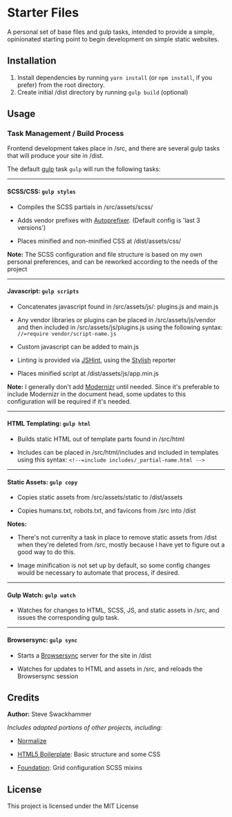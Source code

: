 # Starter Files

A personal set of base files and gulp tasks, intended to provide a simple, opinionated starting point to begin development on simple static websites. 


## Installation

1. Install dependencies by running `yarn install` (or `npm install`, if you prefer) from the root directory.
2. Create initial /dist directory by running `gulp build` (optional)


## Usage

### Task Management / Build Process

Frontend development takes place in /src, and there are several gulp tasks that will produce your site in /dist.

The default [gulp](http://gulpjs.com/) task `gulp` will run the following tasks:

----

#### SCSS/CSS: `gulp styles`

- Compiles the SCSS partials in /src/assets/scss/ 
         
- Adds vendor prefixes with [Autoprefixer](https://github.com/postcss/autoprefixer). (Default config is 'last 3 versions')    

- Places minified and non-minified CSS at /dist/assets/css/

**Note:** The SCSS configuration and file structure is based on my own personal preferences, and can be reworked according to the needs of the project

----

#### Javascript: `gulp scripts`

- Concatenates javascript found in /src/assets/js/: plugins.js and main.js 

- Any vendor libraries or plugins can be placed in /src/assets/js/vendor and then included in /src/assets/js/plugins.js using the following syntax:
`//=require vendor/script-name.js`

- Custom javascript can be added to main.js

- Linting is provided via [JSHint](http://jshint.com/), using the [Stylish](https://github.com/sindresorhus/jshint-stylish) reporter

- Places minified script at /dist/assets/js/app.min.js

**Note:** I generally don't add [Modernizr](https://modernizr.com/) until needed. Since it's preferable to include Modernizr in the document head, some updates to this configuration will be required if it's needed.

----

#### HTML Templating: `gulp html`

- Builds static HTML out of template parts found in /src/html

- Includes can be placed in /src/html/includes and included in templates using this syntax:
`<!--=include includes/_partial-name.html -->`

----

#### Static Assets: `gulp copy`

- Copies static assets from /src/assets/static to /dist/assets

- Copies humans.txt, robots.txt, and favicons from /src into /dist

**Notes:** 
- There's not currenlty a task in place to remove static assets from /dist when they're deleted from /src, mostly because I have yet to figure out a good way to do this.

- Image minification is not set up by default, so some config changes would be necessary to automate that process, if desired.

----

#### Gulp Watch: `gulp watch`

- Watches for changes to HTML, SCSS, JS, and static assets in /src, and issues the corresponding gulp task.

----

#### Browsersync: `gulp sync`

- Starts a [Browsersync](https://www.browsersync.io/) server for the site in /dist

- Watches for updates to HTML and assets in /src, and reloads the Browsersync session


## Credits

**Author:** Steve Swackhammer   

*Includes adapted portions of other projects, including:*


- [Normalize](https://necolas.github.io/normalize.css/)

- [HTML5 Boilerplate](https://html5boilerplate.com/): Basic structure and some CSS

- [Foundation](http://foundation.zurb.com/): Grid configuration SCSS mixins


## License

This project is licensed under the MIT License
